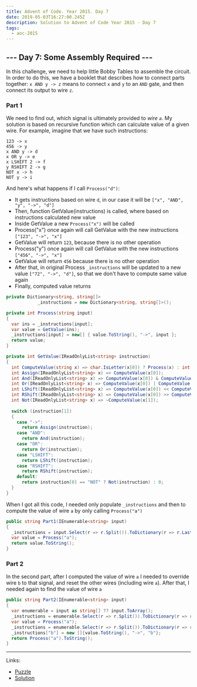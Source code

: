 ```yaml
---
title: Advent of Code. Year 2015. Day 7
date: 2019-05-03T16:27:00.245Z
description: Solution to Advent of Code Year 2015 - Day 7
tags:
  - aoc-2015
---
```

## --- Day 7: Some Assembly Required ---

In this challenge, we need to help little Bobby Tables to assemble the circuit. In order to do this, we have a booklet that describes how to connect parts together: `x AND y -> z` means to connect `x` and `y` to an `AND` gate, and then connect its output to wire `z`.

### Part 1

We need to find out, which signal is ultimately provided to *wire `a`*.
My solution is based on recursive function which can calculate value of a given wire. For example, imagine that we have such instructions:

```
123 -> x
456 -> y
x AND y -> d
x OR y -> e
x LSHIFT 2 -> f
y RSHIFT 2 -> g
NOT x -> h
NOT y -> i
```

And here's what happens if I call `Process("d")`:
* It gets instructions based on wire `d`, in our case it will be `["x", "AND", "y", "->", "d"]`
* Then, function GetValue(instructions) is called, where based on instructions calculated new value
* Inside GetValue a new `Process("x")` will be called
* Process("x") once again will call GetValue with the new instructions `["123", "->", "x"]`
* GetValue will return `123`, because there is no other operation
* Process("y") once again will call GetValue with the new instructions `["456", "->", "x"]`
* GetValue will return `456` because there is no other operation
* After that, in original Process `_instructions` will be updated to a new value `["72", "->", "d"]`, so that we don't have to compute same value again 
* Finally, computed value returns

```csharp
private Dictionary<string, string[]> 
            _instructions = new Dictionary<string, string[]>();

private int Process(string input)
{
  var ins = _instructions[input];
  var value = GetValue(ins); 
  _instructions[input] = new[] { value.ToString(), "->", input };
  return value;
}

private int GetValue(IReadOnlyList<string> instruction)
{
  int ComputeValue(string x) => char.IsLetter(x[0]) ? Process(x) : int.Parse(x);
  int Assign(IReadOnlyList<string> x) => ComputeValue(x[0]);
  int And(IReadOnlyList<string> x) => ComputeValue(x[0]) & ComputeValue(x[2]);
  int Or(IReadOnlyList<string> x) => ComputeValue(x[0]) | ComputeValue(x[2]);
  int LShift(IReadOnlyList<string> x) => ComputeValue(x[0]) << ComputeValue(x[2]);
  int RShift(IReadOnlyList<string> x) => ComputeValue(x[0]) >> ComputeValue(x[2]);
  int Not(IReadOnlyList<string> x) => ~ComputeValue(x[1]);
  
  switch (instruction[1])
  {
    case "->":
      return Assign(instruction);
    case "AND":
      return And(instruction);
    case "OR":
      return Or(instruction);
    case "LSHIFT":
      return LShift(instruction);
    case "RSHIFT":
      return RShift(instruction);
    default:
      return instruction[0] == "NOT" ? Not(instruction) : 0;
  }
}
```

When I got all this code, I needed only populate `_instructions` and then to compute the value of wire `a` by only calling `Process("a")`

```csharp
public string Part1(IEnumerable<string> input)
{
  _instructions = input.Select(r => r.Split()).ToDictionary(r => r.Last());
  var value = Process("a");
  return value.ToString();
}
```

### Part 2

In the second part, after I computed the value of wire `a` I needed to override wire `b` to that signal, and reset the other wires (including wire `a`). After that, I needed again to find the value of wire `a`

```csharp
public string Part2(IEnumerable<string> input)
{
  var enumerable = input as string[] ?? input.ToArray();
  _instructions = enumerable.Select(r => r.Split()).ToDictionary(r => r.Last());
  var value = Process("a");
  _instructions = enumerable.Select(r => r.Split()).ToDictionary(r => r.Last());
  _instructions["b"] = new []{value.ToString(), "->", "b"};
  return Process("a").ToString();
}
```

- - -

Links:
* [Puzzle](https://adventofcode.com/2015/day/7)
* [Solution](https://github.com/PDmatrix/advent-of-code/tree/master/CSharp/Solutions/2015/7)
